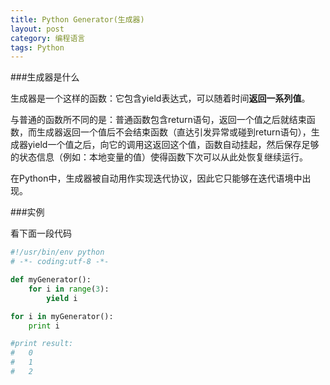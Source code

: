 ```yaml
---
title: Python Generator(生成器) 
layout: post
category: 编程语言
tags: Python
---
```


###生成器是什么



生成器是一个这样的函数：它包含yield表达式，可以随着时间**返回一系列值**。


与普通的函数所不同的是：普通函数包含return语句，返回一个值之后就结束函数，而生成器返回一个值后不会结束函数（直达引发异常或碰到return语句），生成器yield一个值之后，向它的调用这返回这个值，函数自动挂起，然后保存足够的状态信息（例如：本地变量的值）使得函数下次可以从此处恢复继续运行。


在Python中，生成器被自动用作实现迭代协议，因此它只能够在迭代语境中出现。



###实例



看下面一段代码
```python
#!/usr/bin/env python
# -*- coding:utf-8 -*-

def myGenerator():
    for i in range(3):
        yield i

for i in myGenerator():
    print i

#print result:
#   0
#   1
#   2
```
